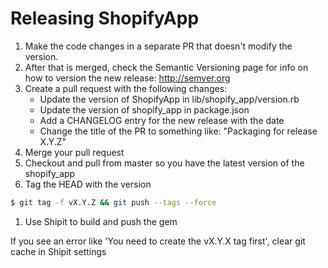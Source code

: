 # Releasing ShopifyApp

1. Make the code changes in a separate PR that doesn't modify the version.
1. After that is merged, check the Semantic Versioning page for info on how to version the new release: http://semver.org
1. Create a pull request with the following changes:
    - Update the version of ShopifyApp in lib/shopify_app/version.rb
    - Update the version of shopify_app in package.json
    - Add a CHANGELOG entry for the new release with the date
    - Change the title of the PR to something like: "Packaging for release X.Y.Z"
1. Merge your pull request
1. Checkout and pull from master so you have the latest version of the shopify_app
1. Tag the HEAD with the version
```bash
$ git tag -f vX.Y.Z && git push --tags --force
```
1. Use Shipit to build and push the gem

If you see an error like 'You need to create the vX.Y.X tag first', clear git
cache in Shipit settings
